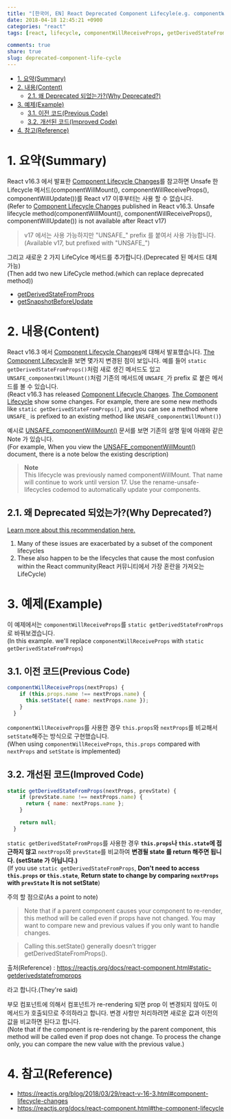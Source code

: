 ```yaml
---
title: "[한국어, EN] React Deprecated Component Lifecyle(e.g. componentWillReceiveProps)"
date: 2018-04-18 12:45:21 +0900
categories: "react"
tags: [react, lifecycle, componentWillReceiveProps, getDerivedStateFromProps]

comments: true
share: true
slug: deprecated-component-life-cycle
---
```


<!-- TOC -->

- [1. 요약(Summary)](#1-요약summary)
- [2. 내용(Content)](#2-내용content)
  - [2.1. 왜 Deprecated 되었는가?(Why Deprecated?)](#21-왜-deprecated-되었는가why-deprecated)
- [3. 예제(Example)](#3-예제example)
  - [3.1. 이전 코드(Previous Code)](#31-이전-코드previous-code)
  - [3.2. 개선된 코드(Improved Code)](#32-개선된-코드improved-code)
- [4. 참고(Reference)](#4-참고reference)

<!-- /TOC -->

# 1. 요약(Summary)

React v16.3 에서 발표한 [Component Lifecycle Changes](https://reactjs.org/blog/2018/03/29/react-v-16-3.html#component-lifecycle-changes)를 참고하면
Unsafe 한 Lifecycle 메서드(componentWillMount(), componentWillReceiveProps(), componentWillUpdate())를 React v17 이후부터는 사용 할 수 없습니다.  
(Refer to [Component Lifecycle Changes](https://reactjs.org/blog/2018/03/29/react-v-16-3.html#component-lifecycle-changes) published in React v16.3. Unsafe lifecycle method(componentWillMount(), componentWillReceiveProps(), componentWillUpdate()) is not available after React v17)

> v17 에서는 사용 가능하지만 "UNSAFE\_" prefix 를 붙여서 사용 가능합니다.  
> (Available v17, but prefixed with "UNSAFE\_")

그리고 새로운 2 가지 LifeCylce 메서드를 추가합니다.(Deprecated 된 메서드 대체 가능)  
(Then add two new LifeCycle method.(which can replace deprecated method))

- [getDerivedStateFromProps](https://reactjs.org/docs/react-component.html#static-getderivedstatefromprops)
- [getSnapshotBeforeUpdate](https://reactjs.org/docs/react-component.html#getsnapshotbeforeupdate)

# 2. 내용(Content)

React v16.3 에서 [Component Lifecycle Changes](https://reactjs.org/blog/2018/03/29/react-v-16-3.html#component-lifecycle-changes)에 대해서 발표했습니다. [The Component Lifecycle](https://reactjs.org/docs/react-component.html#the-component-lifecycle)을 보면 몇가지 변경된 점이 보입니다. 예를 들어 `static getDerivedStateFromProps()`처럼 새로 생긴 메서드도 있고 `UNSAFE_componentWillMount()`처럼 기존의 메서드에 `UNSAFE_`가 prefix 로 붙은 메서드를 볼 수 있습니다.  
(React v16.3 has released [Component Lifecycle Changes](https://reactjs.org/blog/2018/03/29/react-v-16-3.html#component-lifecycle-changes). [The Component Lifecycle](https://reactjs.org/docs/react-component.html#the-component-lifecycle) show some changes. For example, there are some new methods like `static getDerivedStateFromProps()`, and you can see a method where `UNSAFE_` is prefixed to an existing method like `UNSAFE_componentWillMount()`)

예시로 [UNSAFE_componentWillMount()](https://reactjs.org/docs/react-component.html#unsafe_componentwillmount) 문서를 보면 기존의 설명 밑에 아래와 같은 Note 가 있습니다.  
(For example, When you view the [UNSAFE_componentWillMount()](https://reactjs.org/docs/react-component.html#unsafe_componentwillmount) document, there is a note below the existing description)

> **Note**  
> This lifecycle was previously named componentWillMount. That name will continue to work until version 17. Use the rename-unsafe-lifecycles codemod to automatically update your components.

## 2.1. 왜 Deprecated 되었는가?(Why Deprecated?)

[Learn more about this recommendation here.](https://reactjs.org/blog/2018/03/29/react-v-16-3.html#component-lifecycle-changes)

1.  Many of these issues are exacerbated by a subset of the component lifecycles
1.  These also happen to be the lifecycles that cause the most confusion within the React community(React 커뮤니티에서 가장 혼란을 가져오는 LifeCycle)

# 3. 예제(Example)

이 예제에서는 `componentWillReceiveProps`를 `static getDerivedStateFromProps`로 바꿔보겠습니다.  
(In this example. we'll replace `componentWillReceiveProps` with `static getDerivedStateFromProps`)

## 3.1. 이전 코드(Previous Code)

```js
componentWillReceiveProps(nextProps) {
    if (this.props.name !== nextProps.name) {
      this.setState({ name: nextProps.name });
    }
  }
```

`componentWillReceiveProps`를 사용한 경우 `this.props`와 `nextProps`를 비교해서 `setState`해주는 방식으로 구현했습니다.  
(When using `componentWillReceiveProps`, `this.props` compared with `nextProps` and `setState` is implemented)

## 3.2. 개선된 코드(Improved Code)

```js
static getDerivedStateFromProps(nextProps, prevState) {
    if (prevState.name !== nextProps.name) {
      return { name: nextProps.name };
    }

    return null;
  }
```

`static getDerivedStateFromProps`를 사용한 경우 **`this.props`나 `this.state`에 접근하지 않고** `nextProps`와 `prevState`를 비교하여 **변경될 state 를 return 해주면 됩니다. (setState 가 아닙니다.)**  
(If you use `static getDerivedStateFromProps`, **Don't need to access `this.props` or `this.state`**, **Return state to change by comparing `nextProps` with `prevState` It is not setState**)

주의 할 점으로(As a point to note)

> Note that if a parent component causes your component to re-render, this method will be called even if props have not changed. You may want to compare new and previous values if you only want to handle changes.

> Calling this.setState() generally doesn’t trigger getDerivedStateFromProps().

출처(Reference) : https://reactjs.org/docs/react-component.html#static-getderivedstatefromprops

라고 합니다.(They're said)

부모 컴포넌트에 의해서 컴포넌트가 re-rendering 되면 prop 이 변경되지 않아도 이 메서드가 호출되므로 주의하라고 합니다. 변경 사항만 처리하려면 새로운 값과 이전의 값을 비교하면 된다고 합니다.  
(Note that if the component is re-rendering by the parent component, this method will be called even if prop does not change. To process the change only, you can compare the new value with the previous value.)

# 4. 참고(Reference)

- https://reactjs.org/blog/2018/03/29/react-v-16-3.html#component-lifecycle-changes
- https://reactjs.org/docs/react-component.html#the-component-lifecycle
